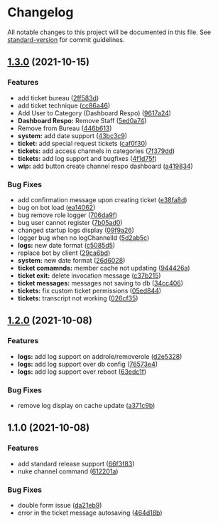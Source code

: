 # Changelog

All notable changes to this project will be documented in this file. See [standard-version](https://github.com/conventional-changelog/standard-version) for commit guidelines.

## [1.3.0](https://github.com/Lionvsx/sentinel-2.0/compare/v1.2.0...v1.3.0) (2021-10-15)


### Features

* add ticket bureau ([2ff583d](https://github.com/Lionvsx/sentinel-2.0/commit/2ff583dc272444190a39df5d5eaf0cc681f06e53))
* add ticket technique ([cc86a46](https://github.com/Lionvsx/sentinel-2.0/commit/cc86a4685b8dc06e4685324fa3a658d32b0e2180))
* Add User to Category (Dashboard Respo) ([9617a24](https://github.com/Lionvsx/sentinel-2.0/commit/9617a2489017098ce40f35ac6b56cbae4c7a1daf))
* **Dashboard Respo:** Remove Staff ([5ed0a74](https://github.com/Lionvsx/sentinel-2.0/commit/5ed0a74bce403c5f86350ca0a1368bea02437579))
* Remove from Bureau ([446b613](https://github.com/Lionvsx/sentinel-2.0/commit/446b613041d6e8f97074fb3f7bd3e74d7088c383))
* **system:** add date support ([43bc3c9](https://github.com/Lionvsx/sentinel-2.0/commit/43bc3c92915c7b06eb3c63ebee9d4382c704e2f5))
* **ticket:** add special request tickets ([caf0f30](https://github.com/Lionvsx/sentinel-2.0/commit/caf0f30b42678ff92ccdf782d1b79cde6c9a942f))
* **tickets:** add access channels in categories ([7f379dd](https://github.com/Lionvsx/sentinel-2.0/commit/7f379ddd6a85254405d2e90b05d873e66a613635))
* **tickets:** add log support and bugfixes ([4f1d75f](https://github.com/Lionvsx/sentinel-2.0/commit/4f1d75f51823fde1dbac5ff8f46f3c584c0bb2f5))
* **wip:** add button create channel respo dashboard ([a419834](https://github.com/Lionvsx/sentinel-2.0/commit/a41983483a8823bb710fdb5584b629028fcbd410))


### Bug Fixes

* add confirmation message upon creating ticket ([e38fa8d](https://github.com/Lionvsx/sentinel-2.0/commit/e38fa8da9ebb1e3bdb53455f824fec4aea16a638))
* bug on bot load ([ea14062](https://github.com/Lionvsx/sentinel-2.0/commit/ea14062d0234b5366cf0820c37fae266a6920933))
* bug remove role logger ([706da9f](https://github.com/Lionvsx/sentinel-2.0/commit/706da9f36f366c74d0195e843126af371f253d83))
* bug user cannot register ([7b05ad0](https://github.com/Lionvsx/sentinel-2.0/commit/7b05ad0f5fcaa77ee593200680f35d4fbc14fa39))
* changed startup logs display ([09f9a26](https://github.com/Lionvsx/sentinel-2.0/commit/09f9a26f8e28a11a877c8fd6cbe7296a6016d238))
* logger bug when no logChannelId ([5d2ab5c](https://github.com/Lionvsx/sentinel-2.0/commit/5d2ab5c4afbd3df186dbe7902e9d947e736fcfa3))
* **logs:** new date format ([c5085d5](https://github.com/Lionvsx/sentinel-2.0/commit/c5085d59f69b9d0342cbf3a42823829831cd9c56))
* replace bot by client ([29ca6bd](https://github.com/Lionvsx/sentinel-2.0/commit/29ca6bd911363d20b5c746604487c7a9e755509e))
* **system:** new date format ([26d6028](https://github.com/Lionvsx/sentinel-2.0/commit/26d60284d0c4b0141daee45f187b49c87d364380))
* **ticket comamnds:** member cache not updating ([944426a](https://github.com/Lionvsx/sentinel-2.0/commit/944426aa52759cfa8d9f55281c135e4d5490e9ca))
* **ticket exit:** delete invocation message ([c37b215](https://github.com/Lionvsx/sentinel-2.0/commit/c37b215606ddccd45310f2aaa9bf005014c216f1))
* **ticket messages:** messages not saving to db ([34cc406](https://github.com/Lionvsx/sentinel-2.0/commit/34cc40640ba56f3dc5a9ee675142e9164200cc2f))
* **tickets:** fix custom ticket permissions ([05ed844](https://github.com/Lionvsx/sentinel-2.0/commit/05ed84444017d2a88a64ed7999deeffadff086ee))
* **tickets:** transcript not working ([026cf35](https://github.com/Lionvsx/sentinel-2.0/commit/026cf3594bef4f07f3320d34b928e2c8126a20ff))

## [1.2.0](https://github.com/Lionvsx/sentinel-2.0/compare/v1.1.0...v1.2.0) (2021-10-08)


### Features

* **logs:** add log support on addrole/removerole ([d2e5328](https://github.com/Lionvsx/sentinel-2.0/commit/d2e5328e6807a10c13c0f504484a2bd6841eb876))
* **logs:** add log support over db config ([76573e4](https://github.com/Lionvsx/sentinel-2.0/commit/76573e4dbabee5ae6a1b8b5c7f68f26dc306570e))
* **logs:** add log support over reboot ([63edc1f](https://github.com/Lionvsx/sentinel-2.0/commit/63edc1f9dd8f9d84465db9ba6beeaca163eaba7a))


### Bug Fixes

* remove log display on cache update ([a371c9b](https://github.com/Lionvsx/sentinel-2.0/commit/a371c9b308d73613a129916b1fec9c439c9fcccf))

## 1.1.0 (2021-10-08)


### Features

* add standard release support ([66f3f83](https://github.com/Lionvsx/sentinel-2.0/commit/66f3f83b68749d0725e98016363faed24d0497aa))
* nuke channel command ([612201a](https://github.com/Lionvsx/sentinel-2.0/commit/612201a9cfa1a3b98bb986ce9c716a52045a66de))


### Bug Fixes

* double form issue ([da21eb9](https://github.com/Lionvsx/sentinel-2.0/commit/da21eb9b7521b28ccedc2490bec92d0e9d41bbba))
* error in the ticket message autosaving ([464d18b](https://github.com/Lionvsx/sentinel-2.0/commit/464d18b080602669c6c9d065dd475b31f0d31f22))
